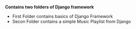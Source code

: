 <B> Contains two folders of Django framework </B>
<ul> 
  <li> First Folder contains basics of Django Framework</li>
  <li> Secon Folder contains a simple Music Playlist from Django </li>
</ul>

